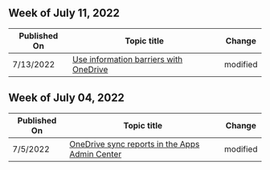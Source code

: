 <!-- This file is generated automatically each week. Changes made to this file will be overwritten.-->



## Week of July 11, 2022


| Published On |Topic title | Change |
|------|------------|--------|
| 7/13/2022 | [Use information barriers with OneDrive](/OneDrive/information-barriers) | modified |


## Week of July 04, 2022


| Published On |Topic title | Change |
|------|------------|--------|
| 7/5/2022 | [OneDrive sync reports in the Apps Admin Center](/OneDrive/sync-health) | modified |

